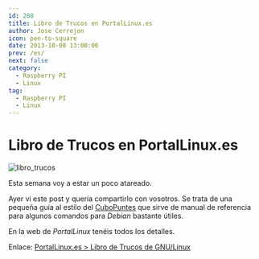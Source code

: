 ```yaml
---
id: 288
title: Libro de Trucos en PortalLinux.es
author: Jose Cerrejon
icon: pen-to-square
date: 2013-10-08 13:00:00
prev: /es/
next: false
category:
  - Raspberry PI
  - Linux
tag:
  - Raspberry PI
  - Linux
---
```


# Libro de Trucos en PortalLinux.es

![libro_trucos](/images/2013/10/libro_trucos.jpg)

Esta semana voy a estar un poco atareado.

Ayer vi este post y quería compartirlo con vosotros. Se trata de una pequeña guía al estilo del [CuboPuntes](/post.php?id=125) que sirve de manual de referencia para algunos comandos para *Debian* bastante útiles.

En la web de *PortalLinux* tenéis todos los detalles.

Enlace: [PortalLinux.es > Libro de Trucos de GNU/Linux](http://portallinux.es/libro-trucos-gnu-linux/)